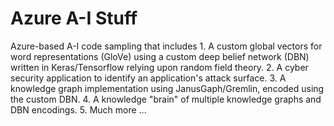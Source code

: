 # Azure A-I Stuff
Azure-based A-I code sampling that includes
    1.  A custom global vectors for word representations (GloVe) using a custom deep belief 
         network (DBN) written in Keras/Tensorflow relying upon random field theory.
    2.  A cyber security application to identify an application's attack surface.
    3.  A knowledge graph implementation using JanusGaph/Gremlin, encoded using the custom DBN.
    4.  A knowledge "brain" of multiple knowledge graphs and DBN encodings.
    5.  Much more ...
